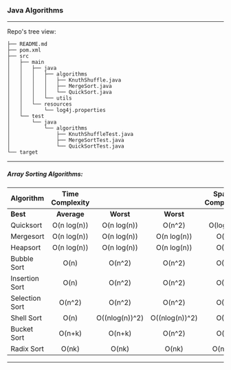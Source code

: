 ### Java Algorithms
---

Repo's tree view:

```
├── README.md
├── pom.xml
├── src
│   ├── main
│   │   ├── java
│   │   │   ├── algorithms
│   │   │   │   ├── KnuthShuffle.java
│   │   │   │   ├── MergeSort.java
│   │   │   │   └── QuickSort.java
│   │   │   └── utils
│   │   └── resources
│   │       └── log4j.properties
│   └── test
│       └── java
│           └── algorithms
│               ├── KnuthShuffleTest.java
│               ├── MergeSortTest.java
│               └── QuickSortTest.java
└── target
```

---


##### Array Sorting Algorithms:

Algorithm | Time Complexity | |	| Space Complexity
:--- |:---:|:---:|:---:|:---:
  | **Best** | **Average** | **Worst** | **Worst**
Quicksort | O(n log(n))	| O(n log(n)) | O(n^2) | O(log(n))
Mergesort | O(n log(n)) | O(n log(n)) | O(n log(n)) | O(n)
Heapsort | O(n log(n)) | O(n log(n)) | O(n log(n)) | O(1)
Bubble Sort	| O(n) | O(n^2)	| O(n^2) | O(1)
Insertion Sort | O(n) | O(n^2) | O(n^2) | O(1)
Selection Sort | O(n^2)	| O(n^2) | O(n^2) | O(1)
Shell Sort | O(n) | O((nlog(n))^2) | O((nlog(n))^2)	| O(1)
Bucket Sort	| O(n+k) | O(n+k) | O(n^2) | O(n)
Radix Sort | O(nk) | O(nk) | O(nk) | O(n+k)

---

